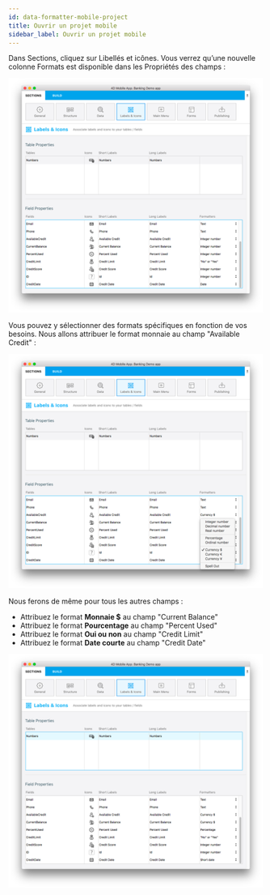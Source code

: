 ```yaml
---
id: data-formatter-mobile-project
title: Ouvrir un projet mobile
sidebar_label: Ouvrir un projet mobile
---
```

Dans Sections, cliquez sur Libellés et icônes. Vous verrez qu’une nouvelle colonne Formats est disponible dans les Propriétés des champs :

![Data formatter labels icons](assets/data-formatter/data-formatter-labels-icons.png)

Vous pouvez y sélectionner des formats spécifiques en fonction de vos besoins. Nous allons attribuer le format monnaie au champ "Available Credit" :

![Available credit currency](assets/data-formatter/available-credit-currency.png)

Nous ferons de même pour tous les autres champs :

* Attribuez le format **Monnaie $** au champ "Current Balance"
* Attribuez le format **Pourcentage** au champ "Percent Used"
* Attribuez le format **Oui ou non** au champ "Credit Limit"
* Attribuez le format **Date courte** au champ "Credit Date"

![Select field formatters](assets/data-formatter/select-field-formatters.png)